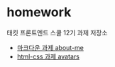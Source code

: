 # homework

태킷 프론트엔드 스쿨 12기 과제 저장소

- <a href="./md/about-me.md">마크다운 과제 about-me</a>
- <a href="./../homework/avatars/avatars.html">html-css 과제 avatars</a>
